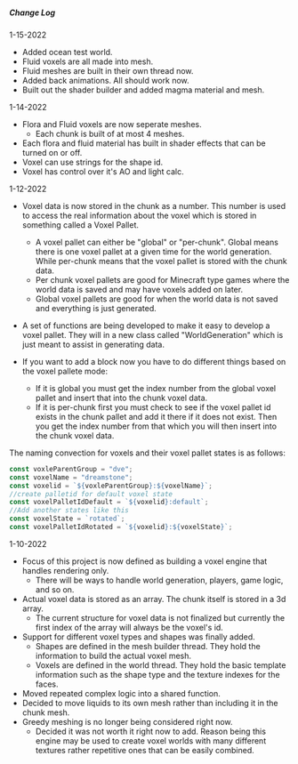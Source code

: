 ##### Change Log

1-15-2022
- Added ocean test world.
- Fluid voxels are all made into mesh.
- Fluid meshes are built in their own thread now. 
- Added back animations. All should work now. 
- Built out the shader builder and added magma material and mesh.

1-14-2022
- Flora and Fluid voxels are now seperate meshes. 
  - Each chunk is built of at most 4 meshes.
- Each flora and fluid material has built in shader effects that can be turned on or off. 
- Voxel can use strings for the shape id. 
- Voxel has control over it's AO and light calc.


1-12-2022

- Voxel data is now stored in the chunk as a number. This number is used to access the real information about the voxel which is stored in something called a Voxel Pallet.  

  - A voxel pallet can either be "global" or "per-chunk". Global means there is one voxel pallet at a given time for the world generation. While per-chunk means that the voxel pallet is stored with the chunk data. 
  - Per chunk voxel pallets are good for Minecraft type games where the world data is saved and may have voxels added on later.
  - Global voxel pallets are good for when the world data is not saved and everything is just generated. 

- A set of functions are being developed to make it easy to develop a voxel pallet. They will in a new class called "WorldGeneration" which is just meant to assist in generating data. 

- If you want to add a block now you have to do different things based on the voxel pallete mode:

  - If it is global you must get the index number from the global voxel pallet and insert that into the chunk voxel data. 
  - If it is per-chunk first you must check to see if the voxel pallet id exists in the chunk pallet and add it there if it does not exist. Then you get the index number from that which you will then insert into the chunk voxel data. 

The naming convection for voxels and their voxel pallet states is as follows:

```ts
const voxleParentGroup = "dve";
const voxelName = "dreamstone";
const voxelid = `${voxleParentGroup}:${voxelName}`;
//create palletid for default voxel state
const voxelPalletIdDefault = `${voxelid}:default`;
//Add another states like this
const voxelState = `rotated`;
const voxelPalletIdRotated = `${voxelid}:${voxelState}`;
```

 

1-10-2022 

- Focus of this project is now defined as building a voxel engine that handles rendering only.
  - There will be ways to handle world generation, players, game logic, and so on.
- Actual voxel data is stored as an array. The chunk itself is stored in a 3d array. 
  - The current structure for voxel data is not finalized but currently the first index of the array will always be the voxel's id.  
- Support for different voxel types and shapes was finally added.
  - Shapes are defined in the mesh builder thread. They hold the information to build the actual voxel mesh. 
  - Voxels are defined in the world thread. They hold the basic template information such as the shape type and the texture indexes for the faces.
- Moved repeated complex logic into a shared function. 
- Decided to move liquids to its own mesh rather than including it in the chunk mesh.
- Greedy meshing is no longer being considered right now. 
  - Decided it was not worth it right now to add. Reason being this engine may be used to create voxel worlds with many different textures rather repetitive ones that can be easily combined.